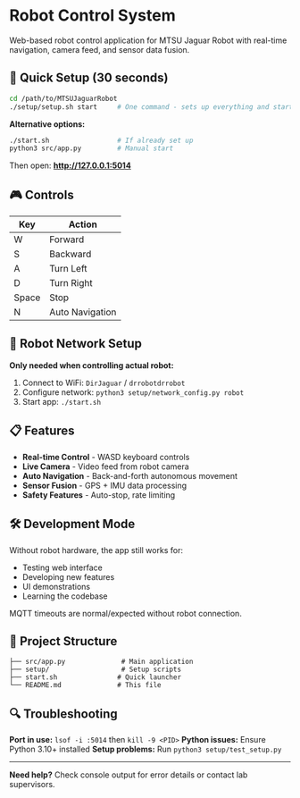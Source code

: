 # Robot Control System

Web-based robot control application for MTSU Jaguar Robot with real-time navigation, camera feed, and sensor data fusion.

## 🚀 Quick Setup (30 seconds)

```bash
cd /path/to/MTSUJaguarRobot
./setup/setup.sh start     # One command - sets up everything and starts app
```

**Alternative options:**
```bash
./start.sh                 # If already set up
python3 src/app.py         # Manual start
```

Then open: **http://127.0.0.1:5014**

## 🎮 Controls

| Key | Action |
|-----|--------|
| W | Forward |
| S | Backward |
| A | Turn Left |
| D | Turn Right |
| Space | Stop |
| N | Auto Navigation |

## 🔧 Robot Network Setup

**Only needed when controlling actual robot:**

1. Connect to WiFi: `DirJaguar` / `drrobotdrrobot`
2. Configure network: `python3 setup/network_config.py robot`
3. Start app: `./start.sh`

## 📋 Features

- **Real-time Control** - WASD keyboard controls
- **Live Camera** - Video feed from robot camera
- **Auto Navigation** - Back-and-forth autonomous movement
- **Sensor Fusion** - GPS + IMU data processing
- **Safety Features** - Auto-stop, rate limiting

## 🛠️ Development Mode

Without robot hardware, the app still works for:
- Testing web interface
- Developing new features
- UI demonstrations
- Learning the codebase

MQTT timeouts are normal/expected without robot connection.

## 📁 Project Structure

```
├── src/app.py              # Main application
├── setup/                  # Setup scripts
├── start.sh               # Quick launcher
└── README.md              # This file
```

## 🔍 Troubleshooting

**Port in use:** `lsof -i :5014` then `kill -9 <PID>`
**Python issues:** Ensure Python 3.10+ installed
**Setup problems:** Run `python3 setup/test_setup.py`

---

**Need help?** Check console output for error details or contact lab supervisors.

